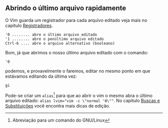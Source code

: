 Abrindo o último arquivo rapidamente
------------------------------------

O Vim guarda um registrador para cada arquivo editado veja mais no capítulo [Registradores](../capitulo_5/registradores.md).
```
'0 ........ abre o último arquivo editado
'1 ........ abre o penúltimo arquivo editado
Ctrl-6 .... abre o arquivo alternativo (booleano)
```
Bom, já que abrimos o nosso último arquivo editado com o comando:
```
'0
```
podemos, e provavelmente o faremos, editar no mesmo ponto em que
estávamos editando da última vez:
```
gi
```
Pode-se criar um `alias`[^1] para que ao abrir o vim o
mesmo abra o último arquivo editado:
`alias lvim="vim -c \"normal '0\""`. No capítulo [Buscas e Substituições](../capitulo_6/buscas_e_substituicoes.md) você encontra mais dicas de edição.


[^1]: Abreviação para um comando do GNU/Linux

